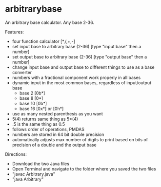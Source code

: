 arbitrarybase
=============

An arbitrary base calculator. Any base 2-36.

Features:
 * four function calculator [*,/,+,-]
 * set input base to arbitrary base (2-36) [type "input base" then a number]
 * set output base to arbitrary base (2-36) [type "output base" then a number]
 * change input base and output base to different things to use as a base converter
 * numbers with a fractional component work properly in all bases
 * dynamic input in the most common bases, regardless of input/output base
   * base 2 [0b*]
   * base 8 [0*]
   * base 10 [0b*]
   * base 16 [0x*] or [0h*]
 * use as many nested parenthesis as you want
 * 5(4) returns same thing as 5*(4)
 * .5 is the same thing as 0.5
 * follows order of operations, PMDAS
 * numbers are stored in 64 bit double precision
 * automatically adjusts max number of digits to print based on bits of precision of a double and the output base

Directions:
 * Download the two Java files
 * Open Terminal and navigate to the folder where you saved the two files
 * "javac Arbitrary.java"
 * "java Arbitrary"
